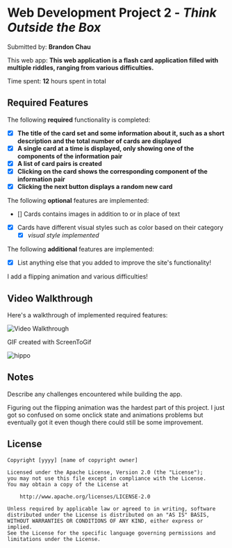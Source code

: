 # Web Development Project 2 - *Think Outside the Box*

Submitted by: **Brandon Chau**

This web app: **This web application is a flash card application filled with multiple riddles, ranging from various difficulties.**

Time spent: **12** hours spent in total

## Required Features

The following **required** functionality is completed:

- [X] **The title of the card set and some information about it, such as a short description and the total number of cards are displayed**
- [X] **A single card at a time is displayed, only showing one of the components of the information pair**
- [X] **A list of card pairs is created**
- [X] **Clicking on the card shows the corresponding component of the information pair**
- [X] **Clicking the next button displays a random new card**

The following **optional** features are implemented:

- [] Cards contains images in addition to or in place of text
- [X] Cards have different visual styles such as color based on their category
  - [X] *visual style implemented*

The following **additional** features are implemented:

* [X] List anything else that you added to improve the site's functionality!

I add a flipping animation and various difficulties!

## Video Walkthrough

Here's a walkthrough of implemented required features:

<img src='http://i.imgur.com/link/to/your/gif/file.gif' title='Video Walkthrough' width='' alt='Video Walkthrough' />

<!-- Replace this with whatever GIF tool you used! -->
GIF created with ScreenToGif  
<!-- Recommended tools:
[Kap](https://getkap.co/) for macOS
[ScreenToGif](https://www.screentogif.com/) for Windows
[peek](https://github.com/phw/peek) for Linux. -->
![hippo](https://i.giphy.com/media/v1.Y2lkPTc5MGI3NjExOHN3OTY1aHF4OWV5OGV0cnczZjBobzZrZmdobjRlazV1NmVrMmM0MSZlcD12MV9pbnRlcm5hbF9naWZfYnlfaWQmY3Q9Zw/pmQvOligmaquM0PK0M/giphy.gif)
## Notes

Describe any challenges encountered while building the app.

Figuring out the flipping animation was the hardest part of this project. I just got so confused on some onclick state and animations problems but eventually got it even though there could still be some improvement.

## License

    Copyright [yyyy] [name of copyright owner]

    Licensed under the Apache License, Version 2.0 (the "License");
    you may not use this file except in compliance with the License.
    You may obtain a copy of the License at

        http://www.apache.org/licenses/LICENSE-2.0

    Unless required by applicable law or agreed to in writing, software
    distributed under the License is distributed on an "AS IS" BASIS,
    WITHOUT WARRANTIES OR CONDITIONS OF ANY KIND, either express or implied.
    See the License for the specific language governing permissions and
    limitations under the License.
